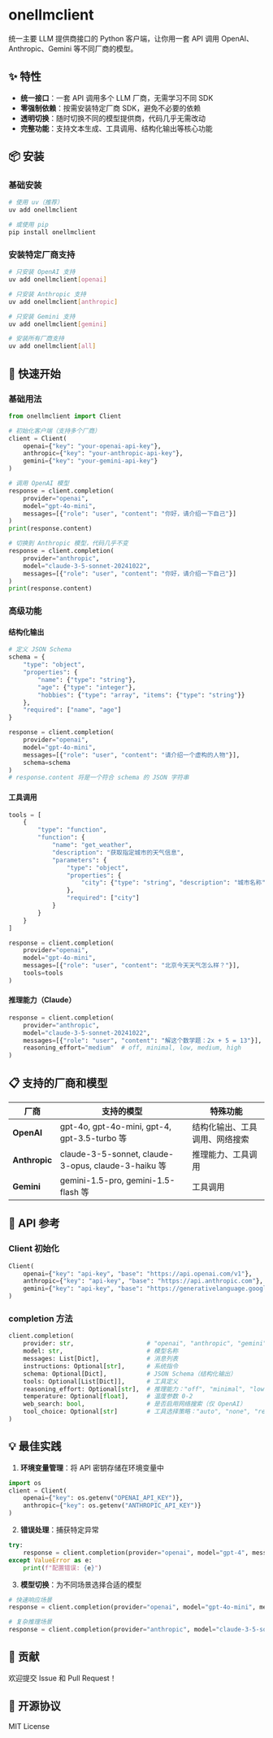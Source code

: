 # onellmclient

统一主要 LLM 提供商接口的 Python 客户端，让你用一套 API 调用 OpenAI、Anthropic、Gemini 等不同厂商的模型。

## ✨ 特性

- **统一接口**：一套 API 调用多个 LLM 厂商，无需学习不同 SDK
- **零强制依赖**：按需安装特定厂商 SDK，避免不必要的依赖
- **透明切换**：随时切换不同的模型提供商，代码几乎无需改动
- **完整功能**：支持文本生成、工具调用、结构化输出等核心功能

## 📦 安装

### 基础安装

```bash
# 使用 uv（推荐）
uv add onellmclient

# 或使用 pip
pip install onellmclient
```

### 安装特定厂商支持

```bash
# 只安装 OpenAI 支持
uv add onellmclient[openai]

# 只安装 Anthropic 支持
uv add onellmclient[anthropic]

# 只安装 Gemini 支持
uv add onellmclient[gemini]

# 安装所有厂商支持
uv add onellmclient[all]
```

## 🚀 快速开始

### 基础用法

```python
from onellmclient import Client

# 初始化客户端（支持多个厂商）
client = Client(
    openai={"key": "your-openai-api-key"},
    anthropic={"key": "your-anthropic-api-key"},
    gemini={"key": "your-gemini-api-key"}
)

# 调用 OpenAI 模型
response = client.completion(
    provider="openai",
    model="gpt-4o-mini",
    messages=[{"role": "user", "content": "你好，请介绍一下自己"}]
)
print(response.content)

# 切换到 Anthropic 模型，代码几乎不变
response = client.completion(
    provider="anthropic",
    model="claude-3-5-sonnet-20241022",
    messages=[{"role": "user", "content": "你好，请介绍一下自己"}]
)
print(response.content)
```

### 高级功能

#### 结构化输出

```python
# 定义 JSON Schema
schema = {
    "type": "object",
    "properties": {
        "name": {"type": "string"},
        "age": {"type": "integer"},
        "hobbies": {"type": "array", "items": {"type": "string"}}
    },
    "required": ["name", "age"]
}

response = client.completion(
    provider="openai",
    model="gpt-4o-mini",
    messages=[{"role": "user", "content": "请介绍一个虚构的人物"}],
    schema=schema
)
# response.content 将是一个符合 schema 的 JSON 字符串
```

#### 工具调用

```python
tools = [
    {
        "type": "function",
        "function": {
            "name": "get_weather",
            "description": "获取指定城市的天气信息",
            "parameters": {
                "type": "object",
                "properties": {
                    "city": {"type": "string", "description": "城市名称"}
                },
                "required": ["city"]
            }
        }
    }
]

response = client.completion(
    provider="openai",
    model="gpt-4o-mini",
    messages=[{"role": "user", "content": "北京今天天气怎么样？"}],
    tools=tools
)
```

#### 推理能力（Claude）

```python
response = client.completion(
    provider="anthropic",
    model="claude-3-5-sonnet-20241022",
    messages=[{"role": "user", "content": "解这个数学题：2x + 5 = 13"}],
    reasoning_effort="medium"  # off, minimal, low, medium, high
)
```

## 📋 支持的厂商和模型

| 厂商 | 支持的模型 | 特殊功能 |
|------|------------|----------|
| **OpenAI** | gpt-4o, gpt-4o-mini, gpt-4, gpt-3.5-turbo 等 | 结构化输出、工具调用、网络搜索 |
| **Anthropic** | claude-3-5-sonnet, claude-3-opus, claude-3-haiku 等 | 推理能力、工具调用 |
| **Gemini** | gemini-1.5-pro, gemini-1.5-flash 等 | 工具调用 |

## 🔧 API 参考

### Client 初始化

```python
Client(
    openai={"key": "api-key", "base": "https://api.openai.com/v1"},     # 可选
    anthropic={"key": "api-key", "base": "https://api.anthropic.com"}, # 可选
    gemini={"key": "api-key", "base": "https://generativelanguage.googleapis.com"} # 可选
)
```

### completion 方法

```python
client.completion(
    provider: str,                    # "openai", "anthropic", "gemini"
    model: str,                       # 模型名称
    messages: List[Dict],             # 消息列表
    instructions: Optional[str],      # 系统指令
    schema: Optional[Dict],           # JSON Schema（结构化输出）
    tools: Optional[List[Dict]],      # 工具定义
    reasoning_effort: Optional[str],  # 推理能力："off", "minimal", "low", "medium", "high"
    temperature: Optional[float],     # 温度参数 0-2
    web_search: bool,                 # 是否启用网络搜索（仅 OpenAI）
    tool_choice: Optional[str]        # 工具选择策略："auto", "none", "required"
)
```

## 💡 最佳实践

1. **环境变量管理**：将 API 密钥存储在环境变量中
```python
import os
client = Client(
    openai={"key": os.getenv("OPENAI_API_KEY")},
    anthropic={"key": os.getenv("ANTHROPIC_API_KEY")}
)
```

2. **错误处理**：捕获特定异常
```python
try:
    response = client.completion(provider="openai", model="gpt-4", messages=[...])
except ValueError as e:
    print(f"配置错误: {e}")
```

3. **模型切换**：为不同场景选择合适的模型
```python
# 快速响应场景
response = client.completion(provider="openai", model="gpt-4o-mini", messages=[...])

# 复杂推理场景
response = client.completion(provider="anthropic", model="claude-3-5-sonnet", messages=[...], reasoning_effort="high")
```

## 🤝 贡献

欢迎提交 Issue 和 Pull Request！

## 📄 开源协议

MIT License
